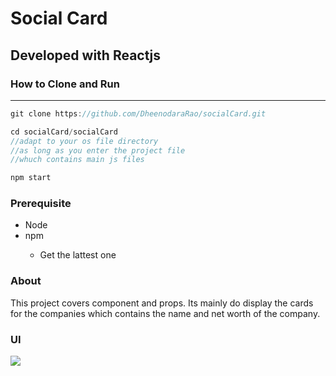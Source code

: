 <h1>Social Card</h1>
<h2>Developed with Reactjs</h2>
<h3>How to Clone and Run</h3>
<hr>

```js
git clone https://github.com/DheenodaraRao/socialCard.git

cd socialCard/socialCard
//adapt to your os file directory
//as long as you enter the project file 
//whuch contains main js files

npm start
```

<h3>Prerequisite</h3>
<ul>
<li>Node</li>
<li>npm</li>
    <ul>
        <li>Get the lattest one</li>
    </ul>
</ul>

<h3>About</h3>
<p>
    This project covers component and props. Its mainly do display the cards for the companies which contains the name and net worth of the company.
</p>

<h3>UI</h3>
<img src="/socialCard/socialcard/public/images/UI.png">